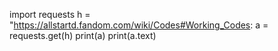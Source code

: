 import requests
h = "https://allstartd.fandom.com/wiki/Codes#Working_Codes:
a = requests.get(h)
print(a)
print(a.text)